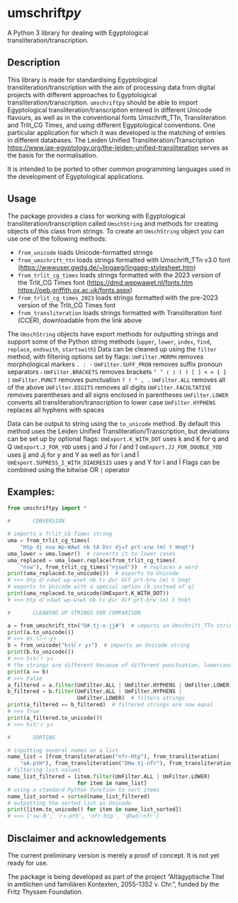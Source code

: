 # umschrift*py*
A Python 3 library for dealing with Egyptological transliteration/transcription.

## Description

This library is made for standardising Egyptological transliteration/transcription with the aim of processing data from digital projects with different approaches to Egyptological transliteration/transcription. `umschriftpy` should be able to import Egyptological transliteration/transcription entered in different Unicode flavours, as well as in the conventional fonts Umschrift_TTn, Transliteration and Trlit_CG Times, and using different Egyptological conventions. One particular application for which it was developed is the matching of entries in different databases. The Leiden Unified Transliteration/Transcription https://www.iae-egyptology.org/the-leiden-unified-transliteration serves as the basis for the normalisation.

It is intended to be ported to other common programming languages used in the development of Egyptological applications.

## Usage

The package provides a class for working with Egyptological transliteration/transcription called `UmschString` and methods for creating objects of this class from strings.
To create an `UmschString` object you can use one of the following methods:
- `from_unicode` loads Unicode-formatted strings
- `from_umschrift_ttn` loads strings formatted with Umschrift_TTn v3.0 font (https://wwwuser.gwdg.de/~lingaeg/lingaeg-stylesheet.htm)
- `from_trlit_cg_times` loads strings formatted with the 2023 version of the Trlit_CG Times font (https://dmd.wepwawet.nl/fonts.htm https://oeb.griffith.ox.ac.uk/fonts.aspx)
- `from_trlit_cg_times_2023` loads strings formatted with the pre-2023 version of the Trlit_CG Times font
- `from_transliteration` loads strings formatted with Transliteration font (CCER), downloadable from the link above

The `UmschString` objects have export methods for outputting strings and support some of the Python string methods (`upper`, `lower`, `index`, `find`, `replace`, `endswith`, `startswith`)
Data can be cleaned up using the `filter` method, with filtering options set by flags:
`UmFilter.MORPH` removes morphological markers `. : ·`
`UmFilter.SUFF_PRON` removes suffix pronoun separators `⸗`
`UmFilter.BRACKETS` removes brackets `⸢ ⸣ ⟨ ⟩ ( ) [ ] < > { } |`
`UmFilter.PUNCT` removes punctuation `? ! " , .`
`UmFilter.ALL` removes all of the above
`UmFilter.DIGITS` removes all digits
`UmFilter.FACULTATIVE` removes parentheses and all signs enclosed in parentheses
`UmFilter.LOWER` converts all transliteration/transcription to lower case
`UmFilter.HYPHENS` replaces all hyphens with spaces

Data can be output to string using the `to_unicode` method. By default this method uses the Leiden Unified Transliteration/Transcription, but deviations  can be set up by optional flags: 
`UmExport.K_WITH_DOT` uses ḳ and Ḳ for q and Q
`UmExport.J_FOR_YOD`  uses j and J for ꞽ and Ꞽ
`UmExport.JJ_FOR_DOUBLE_YOD`  uses jj and Jj for y and Y as well as for ï and Ï
`UmExport.SUPRESS_I_WITH_DIAERESIS`  uses y and Y for ï and Ï
Flags can be combined using the bitwise OR `|` operator

## Examples: 
```python
from umschriftpy import *

#       CONVERSION

# imports a Trlit_CG Times string
uma = from_trlit_cg_times(
    "Htp dj nsw Wp-WAwt nb tA Dsr dj=f prt-xrw (m) t Hnqt")
uma_lower = uma.lower()  # converts it to lower cases
uma_replaced = uma_lower.replace(from_trlit_cg_times(
    "nsw"), from_trlit_cg_times("njswt"))  # replaces a word
print(uma_replaced.to_unicode())  # exports to Unicode
# >>> ḥtp dꞽ nꞽswt wp-wꜣwt nb tꜣ ḏsr dꞽ⸗f prt-ḫrw (m) t ḥnqt
# exports to Unicode with a special option (ḳ instead of q)
print(uma_replaced.to_unicode(UmExport.K_WITH_DOT))
# >>> ḥtp dꞽ nꞽswt wp-wꜣwt nb tꜣ ḏsr dꞽ⸗f prt-ḫrw (m) t ḥnḳt

#       CLEANING UP STRINGS FOR COMPARISON

a = from_umschrift_ttn("O#.tj-o-jj#")  # imports an Umschrift_TTn string
print(a.to_unicode())
# >>> Ḥꜣ.tꞽ-ꜥ-yꜣ
b = from_unicode("ḥꜣtꞽ ꜥ yꜣ")  # imports an Unicode string
print(b.to_unicode())
# >>> ḥꜣtꞽ ꜥ yꜣ
# the strings are different because of different punctuation, lowercase and uppercase letters
print(a == b)
# >>> False
a_filtered = a.filter(UmFilter.ALL | UmFilter.HYPHENS | UmFilter.LOWER)
b_filtered = b.filter(UmFilter.ALL | UmFilter.HYPHENS |
                      UmFilter.LOWER)  # filters strings
print(a_filtered == b_filtered)  # filtered strings are now equal
# >>> True
print(a_filtered.to_unicode())
# >>> ḥꜣtꞽ ꜥ yꜣ

#       SORTING

# inputting several names as a list
name_list = [from_transliteration("nfr-Htp"), from_transliteration(
    "aA-ptH"), from_transliteration("DHw.tj-nfr"), from_transliteration("Aw-jb")]
# filtering list values
name_list_filtered = [item.filter(UmFilter.ALL | UmFilter.LOWER)
                      for item in name_list]
# using a standard Python function to sort items
name_list_sorted = sorted(name_list_filtered)
# outputting the sorted list as Unicode
print([item.to_unicode() for item in name_list_sorted])
# >>> ['ꜣw-ꞽb', 'ꜥꜣ-ptḥ', 'nfr-ḥtp', 'ḏḥwtꞽ-nfr']
```


## Disclaimer and acknowledgements
The current preliminary version is merely a proof of concept. It is not yet ready for use. 

The package is being developed as part of the project “Altägyptische Titel in amtlichen und familiären Kontexten, 2055-1352 v. Chr.”, funded by the Fritz Thyssen Foundation.